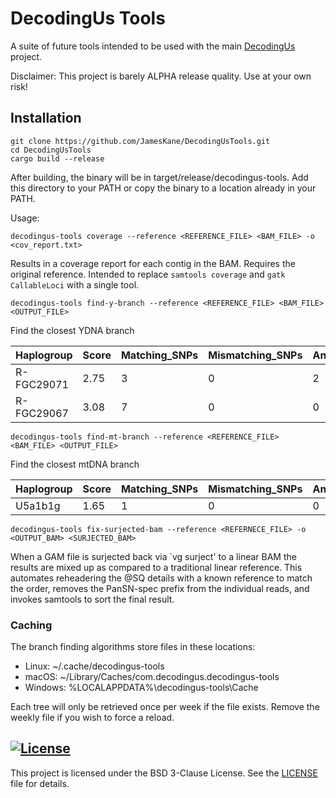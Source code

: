 # DecodingUs Tools

A suite of future tools intended to be used with the main [DecodingUs](https://github.com/JamesKane/decodingus) project.

Disclaimer: This project is barely ALPHA release quality.  Use at your own risk!

## Installation
```shell
git clone https://github.com/JamesKane/DecodingUsTools.git
cd DecodingUsTools
cargo build --release
```

After building, the binary will be in target/release/decodingus-tools.  Add this directory to your PATH or 
copy the binary to a location already in your PATH.

Usage: 
```shell
decodingus-tools coverage --reference <REFERENCE_FILE> <BAM_FILE> -o <cov_report.txt>
```

Results in a coverage report for each contig in the BAM.  Requires the original reference.
Intended to replace ```samtools coverage``` and ```gatk CallableLoci``` with a single tool.

```shell
decodingus-tools find-y-branch --reference <REFERENCE_FILE> <BAM_FILE> <OUTPUT_FILE>
```

Find the closest YDNA branch

|Haplogroup|Score|Matching_SNPs|Mismatching_SNPs|Ancestral_Matches|No_Calls|Total_SNPs|Cumulative_SNPs|Depth|
|----------|------|-------------|----------------|-----------------|--------|----------|---------------|-----|
|R-FGC29071|2.75|3|0|2|1|9|1917|53|
|R-FGC29067|3.08|7|0|0|2|4|1911|52|

```shell
decodingus-tools find-mt-branch --reference <REFERENCE_FILE> <BAM_FILE> <OUTPUT_FILE>
```

Find the closest mtDNA branch

|Haplogroup| Score |Matching_SNPs|Mismatching_SNPs|Ancestral_Matches|No_Calls|Total_SNPs|Cumulative_SNPs|Depth|
|----------|-------|-------------|----------------|-----------------|--------|----------|---------------|-----|
|U5a1b1g|1.65|1|0|0|0|1|55|15|

```shell
decodingus-tools fix-surjected-bam --reference <REFERNECE_FILE> -o <OUTPUT_BAM> <SURJECTED_BAM>
```

When a GAM file is surjected back via `vg surject' to a linear BAM the results are mixed up as compared to a traditional linear 
reference.  This automates reheadering the @SQ details with a known reference to match the order, removes the PanSN-spec prefix from the individual reads, and invokes samtools to sort the final result.

### Caching
The branch finding algorithms store files in these locations:
* Linux: ~/.cache/decodingus-tools
* macOS: ~/Library/Caches/com.decodingus.decodingus-tools
* Windows: %LOCALAPPDATA%\decodingus-tools\Cache

Each tree will only be retrieved once per week if the file exists.  Remove the weekly file if you wish to force a reload.

## [![License](https://img.shields.io/badge/License-BSD_3--Clause-blue.svg)](https://opensource.org/licenses/BSD-3-Clause)

This project is licensed under the BSD 3-Clause License. See the [LICENSE](LICENSE) file for details.

